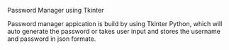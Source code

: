 Password Manager using Tkinter

Password manager appication is build by using Tkinter Python, which will auto generate the password or takes user input and stores the username and password in json formate.
